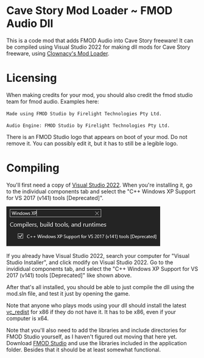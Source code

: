 # Cave Story Mod Loader ~ FMOD Audio Dll
This is a code mod that adds FMOD Audio into Cave Story freeware! It can be compiled using Visual Studio 2022 for making dll mods for Cave Story freeware, using [Clownacy's Mod Loader](https://github.com/Clownacy/Cave-Story-Mod-Loader/releases).

# Licensing
When making credits for your mod, you should also credit the fmod studio team for fmod audio. Examples here:

`Made using FMOD Studio by Firelight Technologies Pty Ltd.`

`Audio Engine: FMOD Studio by Firelight Technologies Pty Ltd.`

There is an FMOD Studio logo that appears on boot of your mod. Do not remove it. You can possibly edit it, but it has to still be a legible logo.

# Compiling
You'll first need a copy of [Visual Studio 2022](https://visualstudio.microsoft.com/downloads/). When you're installing it, go to the individual components tab and select the "C++ Windows XP Support for VS 2017 (v141) tools [Deprecated]".

![v141 tools](WindowsXPSupport.png)

If you already have Visual Studio 2022, search your computer for "Visual Studio Installer", and click modify on Visual Studio 2022. Go to the invididual components tab, and select the "C++ Windows XP Support for VS 2017 (v141) tools [Deprecated]" like shown above.

After that's all installed, you should be able to just compile the dll using the mod.sln file, and test it just by opening the game.

Note that anyone who plays mods using your dll should install the latest [vc_redist](https://aka.ms/vs/17/release/vc_redist.x86.exe) for x86 if they do not have it. It has to be x86, even if your computer is x64.

Note that you'll also need to add the libraries and include directories for FMOD Studio yourself, as I haven't figured out moving that here yet.
Download [FMOD Studio](https://fmod.com/download) and use the libraries included in the application folder. Besides that it should be at least somewhat functional.
